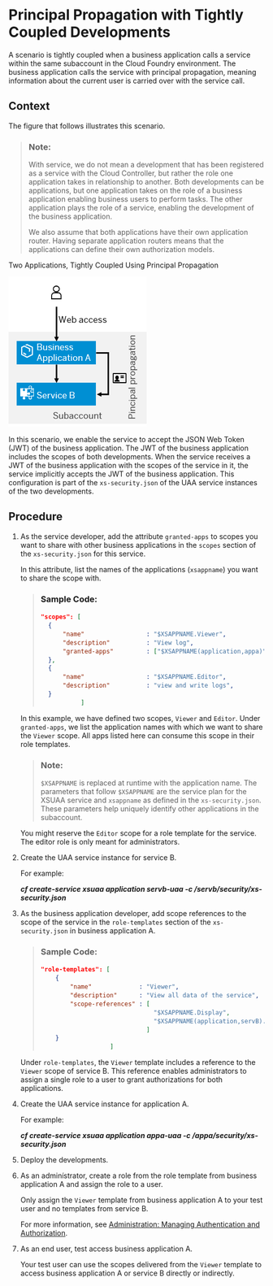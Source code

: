 <!-- loio5ad748d634254363b2f0cb2b9679ac6f -->

# Principal Propagation with Tightly Coupled Developments

A scenario is tightly coupled when a business application calls a service within the same subaccount in the Cloud Foundry environment. The business application calls the service with principal propagation, meaning information about the current user is carried over with the service call.



<a name="loio5ad748d634254363b2f0cb2b9679ac6f__context_aqj_zrb_4fb"/>

## Context

The figure that follows illustrates this scenario.

> ### Note:  
> With service, we do not mean a development that has been registered as a service with the Cloud Controller, but rather the role one application takes in relationship to another. Both developments can be applications, but one application takes on the role of a business application enabling business users to perform tasks. The other application plays the role of a service, enabling the development of the business application.
> 
> We also assume that both applications have their own application router. Having separate application routers means that the applications can define their own authorization models.

   
  
<a name="loio5ad748d634254363b2f0cb2b9679ac6f__fig_r3v_rfl_p2b"/>Two Applications, Tightly Coupled Using Principal Propagation

 ![](images/app_plan_named_user_pptx_70172fa.png "Two Applications, Tightly Coupled Using Principal Propagation") 

In this scenario, we enable the service to accept the JSON Web Token \(JWT\) of the business application. The JWT of the business application includes the scopes of both developments. When the service receives a JWT of the business application with the scopes of the service in it, the service implicitly accepts the JWT of the business application. This configuration is part of the `xs-security.json` of the UAA service instances of the two developments.



<a name="loio5ad748d634254363b2f0cb2b9679ac6f__steps_trq_csb_4fb"/>

## Procedure

1.  As the service developer, add the attribute `granted-apps` to scopes you want to share with other business applications in the `scopes` section of the `xs-security.json` for this service.

    In this attribute, list the names of the applications \(`xsappname`\) you want to share the scope with.

    > ### Sample Code:  
    > ```json
    > "scopes": [
    > 	{
    > 		"name"                 : "$XSAPPNAME.Viewer",
    > 		"description"          : "View log",
    > 		"granted-apps"         : ["$XSAPPNAME(application,appa)" ] 
    > 	},	
    > 	{
    > 		"name"                 : "$XSAPPNAME.Editor",
    > 		"description"          : "view and write logs",
    > 	}
    >            ]
    > ```

    In this example, we have defined two scopes, `Viewer` and `Editor`. Under `granted-apps`, we list the application names with which we want to share the `Viewer` scope. All apps listed here can consume this scope in their role templates.

    > ### Note:  
    > `$XSAPPNAME` is replaced at runtime with the application name. The parameters that follow `$XSAPPNAME` are the service plan for the XSUAA service and `xsappname` as defined in the `xs-security.json`. These parameters help uniquely identify other applications in the subaccount.

    You might reserve the `Editor` scope for a role template for the service. The editor role is only meant for administrators.

2.  Create the UAA service instance for service B.

    For example:

    ***cf create-service xsuaa application servb-uaa -c /servb/security/xs-security.json***

3.  As the business application developer, add scope references to the scope of the service in the `role-templates` section of the `xs-security.json` in business application A.

    > ### Sample Code:  
    > ```json
    > "role-templates": [
    >     {
    >         "name"             : "Viewer",
    >         "description"      : "View all data of the service",
    >         "scope-references" : [
    >                                "$XSAPPNAME.Display",
    >                                "$XSAPPNAME(application,servB).Viewer"
    >                              ]
    >     }
    >                    ]
    > ```

    Under `role-templates`, the `Viewer` template includes a reference to the `Viewer` scope of service B. This reference enables administrators to assign a single role to a user to grant authorizations for both applications.

4.  Create the UAA service instance for application A.

    For example:

    ***cf create-service xsuaa application appa-uaa -c /appa/security/xs-security.json***

5.  Deploy the developments.

6.  As an adminístrator, create a role from the role template from business application A and assign the role to a user.

    Only assign the `Viewer` template from business application A to your test user and no templates from service B.

    For more information, see [Administration: Managing Authentication and Authorization](https://help.sap.com/viewer/65de2977205c403bbc107264b8eccf4b/Cloud/en-US/1ff47b2d980e43a6b2ce294352333708.html).

7.  As an end user, test access business application A.

    Your test user can use the scopes delivered from the `Viewer` template to access business application A or service B directly or indirectly.


